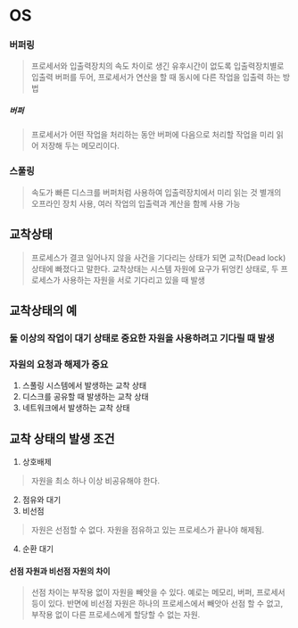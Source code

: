 # OS
### 버퍼링
> 프로세서와 입출력장치의 속도 차이로 생긴 유후시간이 없도록 입출력장치별로 입출력 버퍼를 두어, 
> 프로세서가 연산을 할 때 동시에 다른 작업을 입출력 하는 방법

##### 버퍼
> 프로세서가 어떤 작업을 처리하는 동안 버퍼에 다음으로 처리할 작업을 미리 읽어 저장해 두는 메모리이다.

### 스풀링
> 속도가 빠른 디스크를 버퍼처럼 사용하여 입출력장치에서 미리 읽는 것
> 별개의 오프라인 장치 사용, 여러 작업의 입출력과 계산을 함께 사용 가능
## 교착상태

> 프로세스가 결코 일어나지 않을 사건을 기다리는 상태가 되면 교착(Dead lock)상태에 빠졌다고 말한다.
> 교착상태는 시스템 자원에 요구가 뒤엉킨 상태로, 두 프로세스가 사용하는 자원을 서로 기다리고 있을 때 발생

## 교착상태의 예
### 둘 이상의 작업이 대기 상태로 중요한 자원을 사용하려고 기다릴 때 발생
### 자원의 요청과 해제가 중요

1. 스풀링 시스템에서 발생하는 교착 상태
2. 디스크를 공유할 때 발생하는 교착 상태
3. 네트워크에서 발생하는 교착 상태

## 교착 상태의 발생 조건
1. 상호배제
> 자원을 최소 하나 이상 비공유해야 한다.
2. 점유와 대기
3. 비선점
> 자원은 선점할 수 없다. 자원을 점유하고 있는 프로세스가 끝나야 해제됨.
4. 순환 대기

#### 선점 자원과 비선점 자원의 차이
> 선점 차이는 부작용 없이 자원을 빼앗을 수 있다. 예로는 메모리, 버퍼, 프로세서 등이 있다. 반면에 비선점 자원은 하나의 프로세스에서 빼앗아 선점 할 수 없고, 부작용 없이 다른 프로세스에게 할당할 수 없는 자원.

